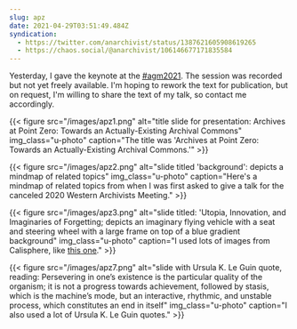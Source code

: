 ```yaml
---
slug: apz
date: 2021-04-29T03:51:49.484Z
syndication:
  - https://twitter.com/anarchivist/status/1387621605908619265
  - https://chaos.social/@anarchivist/106146677171835584
---
```

Yesterday, I gave the keynote at the [<abbr title="Society of California Archivists 2021 Annual General Meeting">#agm2021</abbr>](https://www.calarchivists.org/AGM-2021-Sessions-Descriptions#plenary). The session was recorded but not yet freely available. I'm hoping to rework the text for publication, but on request, I'm willing to share the text of my talk, so contact me accordingly.

{{< figure src="/images/apz1.png" alt="title slide for presentation: Archives at Point Zero: Towards an Actually-Existing Archival Commons" img_class="u-photo" caption="The title was 'Archives at Point Zero: Towards an Actually-Existing Archival Commons.'" >}}

{{< figure src="/images/apz2.png" alt="slide titled 'background': depicts a mindmap of related topics" img_class="u-photo" caption="Here's a mindmap of related topics from when I was first asked to give a talk for the canceled 2020 Western Archivists Meeting." >}}

{{< figure src="/images/apz3.png" alt="slide titled: 'Utopia, Innovation, and Imaginaries of Forgetting; depicts an imaginary flying vehicle with a seat and steering wheel with a large frame on top of a blue gradient background" img_class="u-photo" caption="I used lots of images from Calisphere, like [this one](https://calisphere.org/item/b77535d1199cab8d297960b1690731f4/)." >}}

{{< figure src="/images/apz7.png" alt="slide with Ursula K. Le Guin quote, reading: Persevering in one’s existence is the particular quality of the organism; it is not a progress towards achievement, followed by stasis, which is the machine’s mode, but an interactive, rhythmic, and unstable process, which constitutes an end in itself" img_class="u-photo" caption="I also used a lot of Ursula K. Le Guin quotes." >}}
